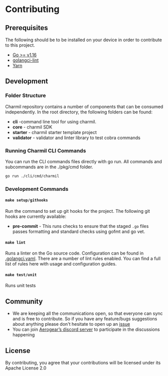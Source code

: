 # Contributing

## Prerequisites
The following should be to be installed on your device in order to contribute to this project.

- [Go >= v1.16](https://golang.org/dl)
- [golangci-lint](https://golangci-lint.run/)
- [Yarn](https://classic.yarnpkg.com/)

## Development

### Folder Structure
Charmil repository contains a number of components that can be consumed independently. In the root directory, the following folders can be found:

- **cli**  -command line tool for using charmil.
- **core** - charmil SDK 
- **starter** - charmil starter template project
- **validator** - validator and linter library to test cobra commands

### Running Charmil CLI Commands
You can run the CLI commands files directly with go run. All commands and subcommands are in the ./pkg/cmd folder.
```bash
go run ./cli/cmd/charmil
```

### Development Commands

#### `make setup/githooks`
Run the command to set up git hooks for the project. The following git hooks are currently available:
- **pre-commit** - This runs checks to ensure that the staged `.go` files passes formatting and standard checks using gofmt and go vet.

#### `make lint`
Runs a linter on the Go source code. Configuration can be found in [.golangci.yaml](./.golangci.yaml). There are a number of lint rules enabled. You can find a full list of rules here with usage and configuration guides.

#### `make test/unit`
Runs unit tests

## Community
- We are keeping all the communications open, so that everyone can sync and is free to contribute. So if you have any feature/bugs suggestions about anything please don't hesitate to open up an [issue](https://github.com/aerogear/charmil/issues/new/choose)
- You can join [Aerogear’s discord server](https://discord.gg/hsDJUPkAWH) to participate in the discussions happening

## License
By contributing, you agree that your contributions will be licensed under its Apache License 2.0
